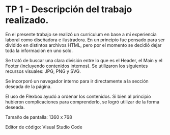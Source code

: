 # TP 1 - Descripción del trabajo realizado.
<p>En el presente trabajo se realizó un currículum en base a mí experiencia laboral como diseñadora e ilustradora. En un principio fue pensado para ser dividido en distintos archivos HTML, pero por el momento se decidió dejar toda la información en uno solo.</p>
<p>Se trató de buscar una clara división entre lo que es el Header, el Main y el Footer (incluyendo contenidos internos). Se utilizaron los siguientes recursos visuales: JPG, PNG y SVG.</p>
<p>Se incorporó un navegador interno para ir directamente a la sección deseada de la página.</p>
<p></p>El uso de Flexbox ayudó a ordenar los contenidos. Si bien al principio hubieron complicaciones para comprenderlo, se logró utilizar de la forma deseada.</p>

<p>Tamaño de pantalla: 1360 x 768</p>
<p>Editor de código: Visual Studio Code</p>

